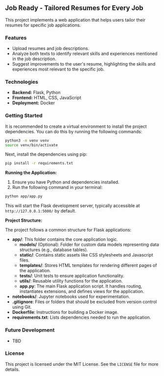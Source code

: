 ## Job Ready - Tailored Resumes for Every Job

This project implements a web application that helps users tailor their resumes for specific job applications. 

### Features

* Upload resumes and job descriptions.
* Analyze both texts to identify relevant skills and experiences mentioned in the job description.
* Suggest improvements to the user's resume, highlighting the skills and experiences most relevant to the specific job.

### Technologies

* **Backend:** Flask, Python
* **Frontend:** HTML, CSS, JavaScript
* **Deployment:** Docker

### Getting Started

It is recommended to create a virtual environment to install the project dependencies. You can do this by running the following commands:

```bash
python3 -m venv venv
source venv/bin/activate
```

Next, install the dependencies using pip:

```bash
pip install -r requirements.txt
```

**Running the Application:**

1. Ensure you have Python and dependencies installed.
2. Run the following command in your terminal:

```bash
python app/app.py
```

This will start the Flask development server, typically accessible at `http://127.0.0.1:5000/` by default.

**Project Structure:**

The project follows a common structure for Flask applications:

* **app/**: This folder contains the core application logic.
    * **models/** (Optional): Folder for custom data models representing data structures (e.g., database tables).
    * **static/**: Contains static assets like CSS stylesheets and Javascript files.
    * **templates/**: Stores HTML templates for rendering different pages of the application.
    * **tests/**: Unit tests to ensure application functionality.
    * **utils/**: Reusable utility functions for the application.
    * **app.py**: The main Flask application script. It handles routing, instantiates extensions, and defines views for the application. 
* **notebooks/**: Jupyter notebooks used for experimentation.
* **.gitignore**: Files or folders that should be excluded from version control using Git.
* **Dockerfile**: Instructions for building a Docker image.
* **requirements.txt**: Lists dependencies needed to run the application.

### Future Development

* TBD

### License

This project is licensed under the MIT License. See the `LICENSE` file for more details.

